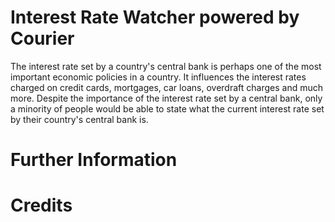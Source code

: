 # Interest Rate Watcher powered by Courier
The interest rate set by a country's central bank is perhaps one of the most important economic policies in a country. It influences the interest rates charged on credit cards, mortgages, car loans, overdraft charges and much more. Despite the importance of the interest rate set by a central bank, only a minority of people would be able to state what the current interest rate set by their country's central bank is. 



# Further Information

# Credits
